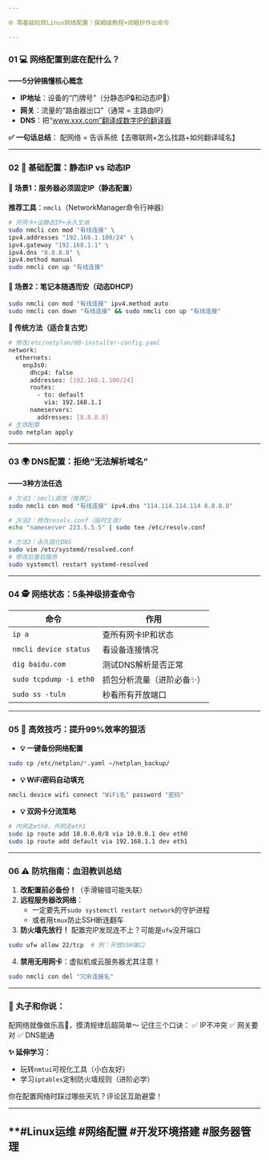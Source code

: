 ```yaml
---

🌐 零基础玩转Linux网络配置｜保姆级教程+闭眼抄作业命令

---
```


### 01 💻 **网络配置到底在配什么？**
**——5分钟搞懂核心概念**
- **IP地址**：设备的“门牌号”（分静态IP🔒和动态IP🔄）
- **网关**：流量的“路由器出口”（通常 = 主路由IP）
- **DNS**：把“www.xxx.com”翻译成数字IP的翻译器

**✅ 一句话总结**：
配网络 = 告诉系统【去哪联网+怎么找路+如何翻译域名】

---

### 02 🔧 **基础配置：静态IP vs 动态IP**

#### **🌰 场景1：服务器必须固定IP（静态配置）**
**推荐工具**：`nmcli`（NetworkManager命令行神器）
```bash
# 开网卡+设静态IP+永久生效
sudo nmcli con mod "有线连接" \
ipv4.addresses "192.168.1.100/24" \
ipv4.gateway "192.168.1.1" \
ipv4.dns "8.8.8.8" \
ipv4.method manual
sudo nmcli con up "有线连接"
```

#### **🌰 场景2：笔记本随遇而安（动态DHCP）**
```bash
sudo nmcli con mod "有线连接" ipv4.method auto
sudo nmcli con down "有线连接" && sudo nmcli con up "有线连接"
```

**📌 传统方法（适合复古党）**
```bash
# 修改/etc/netplan/00-installer-config.yaml
network:
  ethernets:
    enp3s0:
      dhcp4: false
      addresses: [192.168.1.100/24]
      routes:
        - to: default
          via: 192.168.1.1
      nameservers:
        addresses: [8.8.8.8]
# 生效配置
sudo netplan apply
```

---

### 03 🌍 **DNS配置：拒绝“无法解析域名”**
**——3种方法任选**
```bash
# 方法1：nmcli直改（推荐🌟）
sudo nmcli con mod "有线连接" ipv4.dns "114.114.114.114 8.8.8.8"

# 方法2：修改resolv.conf（临时生效）
echo "nameserver 223.5.5.5" | sudo tee /etc/resolv.conf

# 方法3：永久固化DNS
sudo vim /etc/systemd/resolved.conf
# 修改后重启服务
sudo systemctl restart systemd-resolved
```

---

### 04 🕵️ **网络状态：5条神级排查命令**

| **命令**                | **作用**                     |
|-------------------------|-----------------------------|
| `ip a`                  | 查所有网卡IP和状态           |
| `nmcli device status`   | 看设备连接情况               |
| `dig baidu.com`         | 测试DNS解析是否正常          |
| `sudo tcpdump -i eth0`  | 抓包分析流量（进阶必备✨）    |
| `sudo ss -tuln`         | 秒看所有开放端口             |

---

### 05 🚀 **高效技巧：提升99%效率的狠活**

- **💡 一键备份网络配置**
```bash
sudo cp /etc/netplan/*.yaml ~/netplan_backup/
```

- **💡 WiFi密码自动填充**
```bash
nmcli device wifi connect "WiFi名" password "密码"
```

- **💡 双网卡分流策略**
```bash
# 内网走eth0，外网走eth1
sudo ip route add 10.0.0.0/8 via 10.0.0.1 dev eth0
sudo ip route add default via 192.168.1.1 dev eth1
```

---

### 06 ⚠️ **防坑指南：血泪教训总结**

1. **改配置前必备份！**（手滑输错可能失联）
2. **远程服务器改网络**：
   - 一定要先开`sudo systemctl restart network`的守护进程
   - 或者用`tmux`防止SSH断连翻车
3. **防火墙先放行！** 配置完IP发现连不上？可能是`ufw`没开端口
```bash
sudo ufw allow 22/tcp  # 例：开放SSH端口
```
4. **禁用无用网卡**：虚拟机或云服务器尤其注意！
```bash
sudo nmcli con del "冗余连接名"
```

---

### 💬 **丸子和你说：**
配网络就像做乐高🧩，摸清规律后超简单～
记住三个口诀：
✅ IP不冲突 ✅ 网关要对 ✅ DNS能通

**✨ 延伸学习：**
- 玩转`nmtui`可视化工具（小白友好）
- 学习`iptables`定制防火墙规则（进阶必学）

你在配置网络时踩过哪些天坑？评论区互助避雷！

---

**#Linux运维 #网络配置 #开发环境搭建 #服务器管理
---